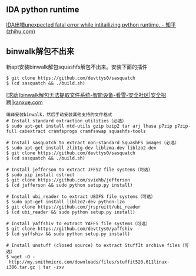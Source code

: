 ## IDA python runtime
[IDA出错unexpected fatal error while intitailizing python runtime. - 知乎 (zhihu.com)](https://zhuanlan.zhihu.com/p/434575474)

## binwalk解包不出来
新apt安装binwalk解包squashfs解包不出来。安装下面的插件
```
$ git clone https://github.com/devttys0/sasquatch    
$ (cd sasquatch && ./build.sh) 
```


[[求助]binwalk解包无法提取文件系统-智能设备-看雪-安全社区|安全招聘|kanxue.com](https://bbs.kanxue.com/thread-206229.htm)
```
编译安装binwalk，然后手动安装其他支持的文件格式  
# Install standard extraction utilities（必选）    
$ sudo apt-get install mtd-utils gzip bzip2 tar arj lhasa p7zip p7zip-full cabextract cramfsprogs cramfsswap squashfs-tools  
  
# Install sasquatch to extract non-standard SquashFS images（必选）    
$ sudo apt-get install zlib1g-dev liblzma-dev liblzo2-dev    
$ git clone https://github.com/devttys0/sasquatch    
$ (cd sasquatch && ./build.sh)  
  
# Install jefferson to extract JFFS2 file systems（可选）    
$ sudo pip install cstruct    
$ git clone https://github.com/sviehb/jefferson    
$ (cd jefferson && sudo python setup.py install)  

# Install ubi_reader to extract UBIFS file systems（可选）    
$ sudo apt-get install liblzo2-dev python-lzo    
$ git clone https://github.com/jrspruitt/ubi_reader    
$ (cd ubi_reader && sudo python setup.py install)  
  
# Install yaffshiv to extract YAFFS file systems（可选）    
$ git clone https://github.com/devttys0/yaffshiv    
$ (cd yaffshiv && sudo python setup.py install)  
  
# Install unstuff (closed source) to extract StuffIt archive files（可选）    
$ wget -O - http://my.smithmicro.com/downloads/files/stuffit520.611linux-i386.tar.gz | tar -zxv
```